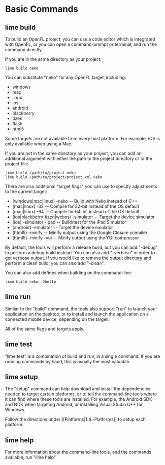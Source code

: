 # Basic Commands

## lime build

To build an OpenFL project, you can use a code editor which is integrated with OpenFL, or you can open a command-prompt or terminal, and run the command directly.

If you are in the same directory as your project:

    lime build neko

You can substitute "neko" for any OpenFL target, including:

 * windows
 * mac
 * linux
 * ios
 * android
 * blackberry
 * tizen
 * flash
 * html5

Some targets are not available from every host platform. For example, iOS is only available when using a Mac.

If you are not in the same directory as your project, you can add an additional argument with either the path to the project directory or to the project file:

    lime build /path/to/project neko
    lime build /path/to/project/project.xml neko

There are also additional "target flags" you can use to specify adjustments to the current target:

 * (windows|mac|linux) -neko -- Build with Neko instead of C++
 * (mac|linux) -32 -- Compile for 32-bit instead of the OS default
 * (mac|linux) -64 -- Compile for 64-bit instead of the OS default
 * (ios|blackberry|tizen|webos) -simulator -- Target the device simulator
 * (ios) -simulator -ipad -- Build/test for the iPad Simulator
 * (android) -emulator -- Target the device emulator
 * (html5) -minify -- Minify output using the Google Closure compiler
 * (html5) -minify -yui -- Minify output using the YUI compressor

By default, the tools will perform a release build, but you can add "-debug" to perform a debug build instead. You can also add "-verbose" in order to get verbose output. If you would like to remove the output directory and perform a clean build, you can also add "-clean".

You can also add defines when building on the command-line:

    lime build neko -Dhello

## lime run

Similar to the "build" command, the tools also support "run" to launch your application on the desktop, or to install and launch the application on a connected mobile device, depending on the target.

All of the same flags and targets apply.

## lime test

"lime test" is a combination of build and run, in a single command. If you are running commands by hand, this is usually the most valuable.

## lime setup

The "setup" command can help download and install the dependencies needed to target certain platforms, or to tell the command-line tools where it can find where these tools are installed. For example, the Android SDK and NDK when targeting Android, or installing Visual Studio C++ for Windows.

Follow the directions under [[Platforms|1.4.-Platforms]] to setup each platform.

## lime help

For more information about the command-line tools, and the commands available, run "lime help"
